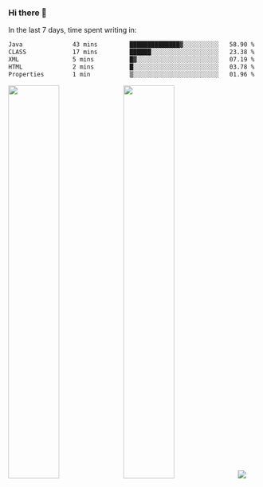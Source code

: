 ### Hi there 👋

In the last 7 days, time spent writing in:

<!--START_SECTION:waka-->

```txt
Java              43 mins         ██████████████▓░░░░░░░░░░   58.90 %
CLASS             17 mins         ██████░░░░░░░░░░░░░░░░░░░   23.38 %
XML               5 mins          █▓░░░░░░░░░░░░░░░░░░░░░░░   07.19 %
HTML              2 mins          █░░░░░░░░░░░░░░░░░░░░░░░░   03.78 %
Properties        1 min           ▒░░░░░░░░░░░░░░░░░░░░░░░░   01.96 %
```

<!--END_SECTION:waka-->

<img src="https://wakatime.com/share/@jimtje/5d0c92de-08f8-4a72-8f2f-6a9693d1e318.svg" width=45% height=45%> <img src="https://wakatime.com/share/@jimtje/501498ae-bda5-4da7-a89d-b40bcdd5556d.svg" width=45% height=45%>
![](https://hit.yhype.me/github/profile?user_id=43537315)
